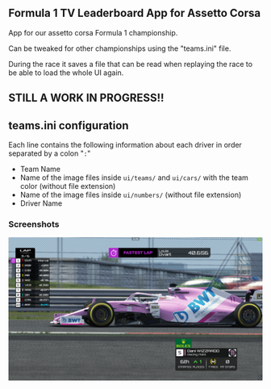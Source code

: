 ## Formula 1 TV Leaderboard App for Assetto Corsa

App for our assetto corsa Formula 1 championship.

Can be tweaked for other championships using the "teams.ini" file.

During the race it saves a file that can be read when replaying the race to be able to load the whole UI again.

## STILL A WORK IN PROGRESS!!


## teams.ini configuration

Each line contains the following information about each driver in order separated by a colon "`:`"

- Team Name
- Name of the image files inside `ui/teams/` and `ui/cars/` with the team color (without file extension)
- Name of the image files inside `ui/numbers/` (without file extension)
- Driver Name


### Screenshots
![im1](/screenshots/screen1.png)
